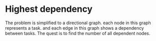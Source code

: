 # Highest dependency

The problem is simplified to a directional graph.
each node in this graph represents a task.
and each edge in this graph shows a dependency between tasks.
The quest is to find the number of all dependent nodes.